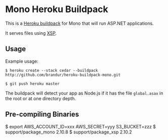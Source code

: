 Mono Heroku Buildpack
=====================

This is a [Heroku buildpack](http://devcenter.heroku.com/articles/buildpack) for Mono that will run ASP.NET applications.

It serves files using [XSP](http://www.mono-project.com/ASP.NET#ASP.NET_hosting_with_XSP).

Usage
-----

Example usage:

    $ heroku create --stack cedar --buildpack http://github.com/brandur/heroku-buildpack-mono.git

    $ git push heroku master

The buildpack will detect your app as Node.js if it has the file `global.asax` in the root or at one directory depth.

Pre-compiling Binaries
----------------------

$ export AWS_ACCOUNT_ID=xxx AWS_SECRET=yyy S3_BUCKET=zzz
$ support/package_mono 2.10.8
$ support/package_xsp 2.10.2

